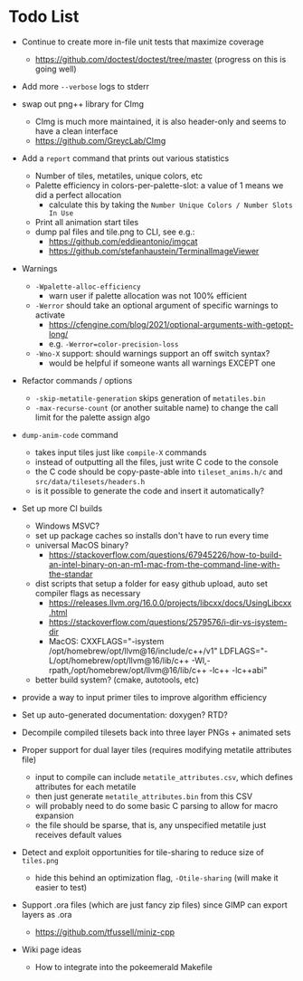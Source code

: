 # Todo List

+ Continue to create more in-file unit tests that maximize coverage
  + https://github.com/doctest/doctest/tree/master (progress on this is going well)

+ Add more `--verbose` logs to stderr

+ swap out png++ library for CImg
  + CImg is much more maintained, it is also header-only and seems to have a clean interface
  + https://github.com/GreycLab/CImg

+ Add a `report` command that prints out various statistics
  + Number of tiles, metatiles, unique colors, etc
  + Palette efficiency in colors-per-palette-slot: a value of 1 means we did a perfect allocation
    + calculate this by taking the `Number Unique Colors / Number Slots In Use`
  + Print all animation start tiles
  + dump pal files and tile.png to CLI, see e.g.:
    + https://github.com/eddieantonio/imgcat
    + https://github.com/stefanhaustein/TerminalImageViewer

+ Warnings
  + `-Wpalette-alloc-efficiency`
    + warn user if palette allocation was not 100% efficient
  + `-Werror` should take an optional argument of specific warnings to activate
    + https://cfengine.com/blog/2021/optional-arguments-with-getopt-long/
    + e.g. `-Werror=color-precision-loss`
  + `-Wno-X` support: should warnings support an off switch syntax?
    + would be helpful if someone wants all warnings EXCEPT one

+ Refactor commands / options
  + `-skip-metatile-generation` skips generation of `metatiles.bin`
  + `-max-recurse-count` (or another suitable name) to change the call limit for the palette assign algo

+ `dump-anim-code` command
  + takes input tiles just like `compile-X` commands
  + instead of outputting all the files, just write C code to the console
  + the C code should be copy-paste-able into `tileset_anims.h/c` and `src/data/tilesets/headers.h`
  + is it possible to generate the code and insert it automatically?

+ Set up more CI builds
  + Windows MSVC?
  + set up package caches so installs don't have to run every time
  + universal MacOS binary?
    + https://stackoverflow.com/questions/67945226/how-to-build-an-intel-binary-on-an-m1-mac-from-the-command-line-with-the-standar
  + dist scripts that setup a folder for easy github upload, auto set compiler flags as necessary
    + https://releases.llvm.org/16.0.0/projects/libcxx/docs/UsingLibcxx.html
    + https://stackoverflow.com/questions/2579576/i-dir-vs-isystem-dir
    + MacOS:
      CXXFLAGS="-isystem /opt/homebrew/opt/llvm@16/include/c++/v1" LDFLAGS="-L/opt/homebrew/opt/llvm@16/lib/c++ -Wl,-rpath,/opt/homebrew/opt/llvm@16/lib/c++ -lc++ -lc++abi"
  + better build system? (cmake, autotools, etc)

+ provide a way to input primer tiles to improve algorithm efficiency

+ Set up auto-generated documentation: doxygen? RTD?

+ Decompile compiled tilesets back into three layer PNGs + animated sets

+ Proper support for dual layer tiles (requires modifying metatile attributes file)
  + input to compile can include `metatile_attributes.csv`, which defines attributes for each metatile
  + then just generate `metatile_attributes.bin` from this CSV
  + will probably need to do some basic C parsing to allow for macro expansion
  + the file should be sparse, that is, any unspecified metatile just receives default values

+ Detect and exploit opportunities for tile-sharing to reduce size of `tiles.png`
  + hide this behind an optimization flag, `-Otile-sharing` (will make it easier to test)

+ Support .ora files (which are just fancy zip files) since GIMP can export layers as .ora
  + https://github.com/tfussell/miniz-cpp

+ Wiki page ideas
  + How to integrate into the pokeemerald Makefile
